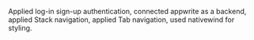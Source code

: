 Applied log-in sign-up authentication,
connected appwrite as a backend,
applied Stack navigation,
applied Tab navigation,
used nativewind for styling.
